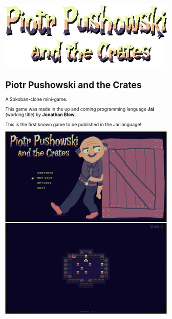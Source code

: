 ![Alt text](/publish/title.png?raw=true "Title")

# Piotr Pushowski and the Crates

A Sokoban-clone mini-game.

This game was made in the up and coming programming language **Jai** (working title) by **Jonathan Blow**.

This is the first known game to be published in the Jai language!

![Alt text](/publish/ss1.png?raw=true "Screenshot 1")
![Alt text](/publish/ss2.png?raw=true "Screenshot 2")
